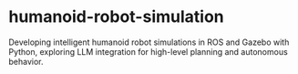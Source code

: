 # humanoid-robot-simulation
Developing intelligent humanoid robot simulations in ROS and Gazebo with Python, exploring LLM integration for high-level planning and autonomous behavior.
